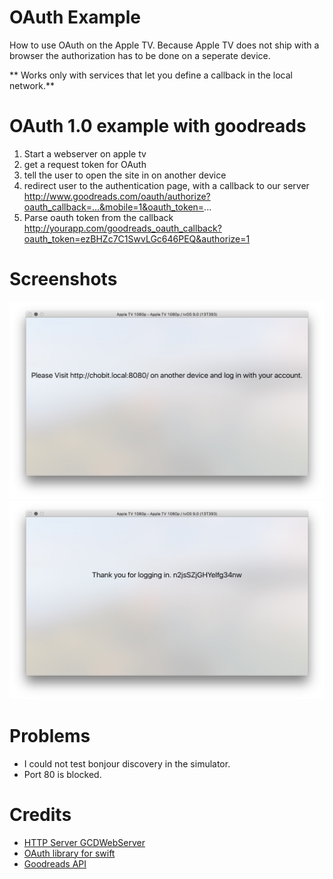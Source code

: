# OAuth Example
How to use OAuth on the Apple TV. Because Apple TV does not ship with a browser the authorization has to be done on a seperate device.

** Works only with services that let you define a callback in the local network.**

# OAuth 1.0 example with goodreads

1. Start a webserver on apple tv
2. get a request token for OAuth
3. tell the user to open the site in on another device
4. redirect user to the authentication page, with a callback to our server
http://www.goodreads.com/oauth/authorize?oauth_callback=...&mobile=1&oauth_token=...
5. Parse oauth token from the callback
http://yourapp.com/goodreads_oauth_callback?oauth_token=ezBHZc7C1SwvLGc646PEQ&authorize=1



# Screenshots
![step 1](material/step1.png)
![step 2](material/step2.png)

# Problems
* I could not test bonjour discovery in the simulator.
* Port 80 is blocked.

# Credits
* [HTTP Server GCDWebServer](https://github.com/swisspol/GCDWebServer)
* [OAuth library for swift](https://github.com/dongri/OAuthSwift)
* [Goodreads API](https://www.goodreads.com/api/documentation#oauth)